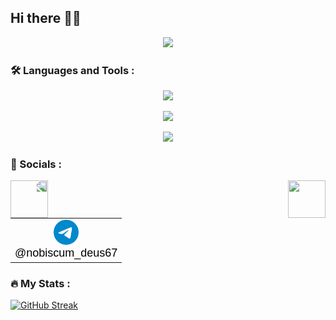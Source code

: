 ## Hi there 👋💚
<p align="center">
  <a href="https://www.youtube.com/watch?v=CD-E-LDc384&ab_channel=Metallica">
    <img src="https://user-images.githubusercontent.com/74038190/225813708-98b745f2-7d22-48cf-9150-083f1b00d6c9.gif" width="614"/>
  </a>
</p>

### :hammer_and_wrench: Languages and Tools :
<p align="center">
  <a href="https://skillicons.dev">
    <img src="https://skillicons.dev/icons?i=html,css,sass,js,ts,vue,vite,pinia,vuetify" />
  </a>
</p>
<p align="center">
  <a href="https://skillicons.dev">
    <img src="https://skillicons.dev/icons?i=vscode,obsidian,discord,git" />
  </a>
</p>

<p align="center">
  <img src="https://user-images.githubusercontent.com/74038190/212284158-e840e285-664b-44d7-b79b-e264b5e54825.gif" />
</p>

### 💬 Socials :
<img src="https://user-images.githubusercontent.com/74038190/226127923-0e8b7792-7b3c-462b-951b-63c96ba1a5af.gif" width="60" height="60" align="left" style="transform: scaleX(-1)"/>
<img src="https://user-images.githubusercontent.com/74038190/226127923-0e8b7792-7b3c-462b-951b-63c96ba1a5af.gif" width="60" height="60" align="right"/>

<table align="center">
  <tr>
    <td align="center">
      <a href="https://t.me/nobiscum_deus67" style="text-decoration: none;">
        <img src="https://github.com/CLorant/readme-social-icons/raw/main/large/filled/telegram.svg" width="40" height="40" alt="Telegram">
        <br>
        <span style="font-family: Arial, sans-serif; color: #000; font-size: 18px;">@nobiscum_deus67</span>
      </a>
    </td>
  </tr>
</table>

### :fire: My Stats :
[![GitHub Streak](http://github-readme-streak-stats.herokuapp.com?user=smaylninja&theme=dark&background=000000)](https://git.io/streak-stats)

